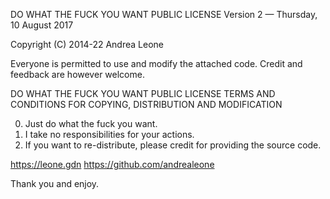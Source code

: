 
DO WHAT THE FUCK YOU WANT PUBLIC LICENSE
Version 2 — Thursday, 10 August 2017 

Copyright (C) 2014-22 Andrea Leone

Everyone is permitted to use and modify the attached code.
Credit and feedback are however welcome.

DO WHAT THE FUCK YOU WANT PUBLIC LICENSE
TERMS AND CONDITIONS FOR COPYING, DISTRIBUTION AND MODIFICATION

  0.  Just do what the fuck you want.
  1.  I take no responsibilities for your actions.
  2.  If you want to re-distribute, please credit
      for providing the source code.

https://leone.gdn
https://github.com/andrealeone

Thank you and enjoy.
